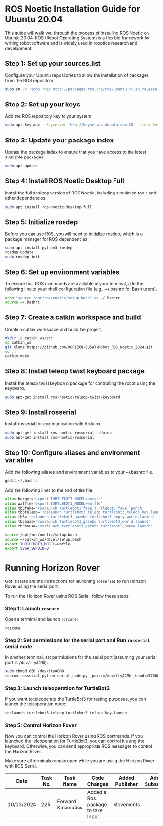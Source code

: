 
# ROS Noetic Installation Guide for Ubuntu 20.04

This guide will walk you through the process of installing ROS Noetic on Ubuntu 20.04. ROS (Robot Operating System) is a flexible framework for writing robot software and is widely used in robotics research and development.

## Step 1: Set up your sources.list

Configure your Ubuntu repositories to allow the installation of packages from the ROS repository.

```bash
sudo sh -c 'echo "deb http://packages.ros.org/ros/ubuntu $(lsb_release -sc) main" > /etc/apt/sources.list.d/ros-latest.list'
```

## Step 2: Set up your keys

Add the ROS repository key to your system.

```bash
sudo apt-key adv --keyserver 'hkp://keyserver.ubuntu.com:80' --recv-key C1CF6E31E6BADE8868B172B4F42ED6FBAB17C654
```

## Step 3: Update your package index

Update the package index to ensure that you have access to the latest available packages.

```bash
sudo apt update
```

## Step 4: Install ROS Noetic Desktop Full

Install the full desktop version of ROS Noetic, including simulation tools and other dependencies.

```bash
sudo apt install ros-noetic-desktop-full
```

## Step 5: Initialize rosdep

Before you can use ROS, you will need to initialize rosdep, which is a package manager for ROS dependencies.

```bash
sudo apt install python3-rosdep
rosdep update
sudo rosdep init
```

## Step 6: Set up environment variables

To ensure that ROS commands are available in your terminal, add the following line to your shell configuration file (e.g., ~/.bashrc for Bash users).

```bash
echo "source /opt/ros/noetic/setup.bash" >> ~/.bashrc
source ~/.bashrc
```

## Step 7: Create a catkin workspace and build

Create a catkin workspace and build the project.

```bash
mkdir -p catkin_ws/src
cd catkin_ws
git clone https://github.com/HORIZON-CUSAT/Robot_ROS_Noetic_2024.git
cd ..
catkin_make
```

## Step 8: Install teleop twist keyboard package

Install the teleop twist keyboard package for controlling the robot using the keyboard.

```bash
sudo apt-get install ros-noetic-teleop-twist-keyboard
```

## Step 9: Install rosserial

Install rosserial for communication with Arduino.

```bash
sudo apt-get install ros-noetic-rosserial-arduino
sudo apt-get install ros-noetic-rosserial
```

## Step 10: Configure aliases and environment variables

Add the following aliases and environment variables to your ~/.bashrc file.

```bash
gedit ~/.bashrc
```

Add the following lines to the end of the file:

```bash
alias burger='export TURTLEBOT3_MODEL=burger'
alias waffle='export TURTLEBOT3_MODEL=waffle'
alias tb3fake='roslaunch turtlebot3_fake turtlebot3_fake.launch'
alias tb3teleop='roslaunch turtlebot3_teleop turtlebot3_teleop_key.launch'
alias tb3='roslaunch turtlebot3_gazebo turtlebot3_empty_world.launch'
alias tb3maze='roslaunch turtlebot3_gazebo turtlebot3_world.launch'
alias tb3house='roslaunch turtlebot3_gazebo turtlebot3_house.launch'

source /opt/ros/noetic/setup.bash
source ~/catkin_ws/devel/setup.bash
export TURTLEBOT3_MODEL=waffle
export SVGA_VGPU10=0
```

# Running Horizon Rover
Got it! Here are the instructions for launching `rosserial` to run Horizon Rover using the serial port:

To run the Horizon Rover using ROS Serial, follow these steps:

### Step 1: Launch `roscore`

Open a terminal and launch `roscore`:

```bash
roscore
```

### Step 2: Set permissions for the serial port and Run `rosserial` serial node

In another terminal, set permissions for the serial port (assuming your serial port is `/dev/ttyACM0`):

```bash
sudo chmod 666 /dev/ttyACM0
rosrun rosserial_python serial_node.py _port:=/dev/ttyACM0 _baud:=57600
```

### Step 3: Launch teleoperation for TurtleBot3 

If you want to teleoperate the TurtleBot3 for testing purposes, you can launch the teleoperation node:

```bash
roslaunch turtlebot3_teleop turtlebot3_teleop_key.launch
```

### Step 5: Control Horizon Rover

Now you can control the Horizon Rover using ROS commands. If you launched the teleoperation for TurtleBot3, you can control it using the keyboard. Otherwise, you can send appropriate ROS messages to control the Horizon Rover.

Make sure all terminals remain open while you are using the Horizon Rover with ROS Serial.


| Date       | Task No. | Task Name           | Code Changes       | Added Publisher | Added Subscriber |
|------------|----------|---------------------|--------------------|-----------------|------------------|
| 10/03/2024 | 225      | Forward Kinematics  | Added a Ros package to take Input   | Movements               | -              |
